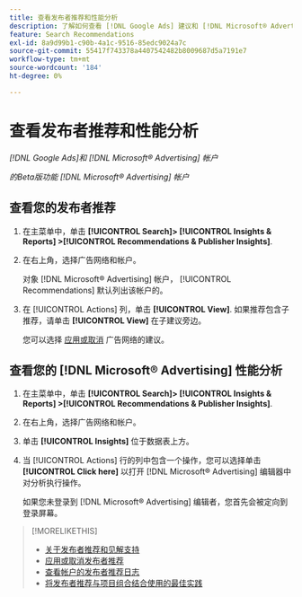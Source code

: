 ```yaml
---
title: 查看发布者推荐和性能分析
description: 了解如何查看 [!DNL Google Ads] 建议和 [!DNL Microsoft® Advertising] 广告网络帐户的性能分析。
feature: Search Recommendations
exl-id: 8a9d99b1-c90b-4a1c-9516-85edc9024a7c
source-git-commit: 55417f743378a4407542482b8009687d5a7191e7
workflow-type: tm+mt
source-wordcount: '184'
ht-degree: 0%

---
```


# 查看发布者推荐和性能分析

*[!DNL Google Ads]和 [!DNL Microsoft® Advertising] 帐户*

*的Beta版功能 [!DNL Microsoft® Advertising] 帐户*

## 查看您的发布者推荐

1. 在主菜单中，单击 **[!UICONTROL Search]> [!UICONTROL Insights & Reports] >[!UICONTROL Recommendations & Publisher Insights]**.

1. 在右上角，选择广告网络和帐户。

   对象 [!DNL Microsoft® Advertising] 帐户， [!UICONTROL Recommendations] 默认列出该帐户的。

1. 在 [!UICONTROL Actions] 列，单击 **[!UICONTROL View]**. 如果推荐包含子推荐，请单击 **[!UICONTROL View]** 在子建议旁边。

   您可以选择 [应用或取消](recommendation-apply-dismiss.md) 广告网络的建议。

## 查看您的 [!DNL Microsoft® Advertising] 性能分析

1. 在主菜单中，单击 **[!UICONTROL Search]> [!UICONTROL Insights & Reports] >[!UICONTROL Recommendations & Publisher Insights]**.

1. 在右上角，选择广告网络和帐户。

1. 单击 **[!UICONTROL Insights]** 位于数据表上方。

1. 当 [!UICONTROL Actions] 行的列中包含一个操作，您可以选择单击 **[!UICONTROL Click here]** 以打开 [!DNL Microsoft® Advertising] 编辑器中对分析执行操作。

   如果您未登录到 [!DNL Microsoft® Advertising] 编辑者，您首先会被定向到登录屏幕。

>[!MORELIKETHIS]
>
>* [关于发布者推荐和见解支持](recommendation-support.md)
>* [应用或取消发布者推荐](recommendation-apply-dismiss.md)
>* [查看帐户的发布者推荐日志](recommendation-view-log.md)
>* [将发布者推荐与项目组合结合使用的最佳实践](recommendation-best-practices.md)
